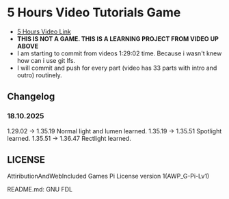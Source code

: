 # 5 Hours Video Tutorials Game
- [5 Hours Video Link](https://www.youtube.com/watch?v=k-zMkzmduqI&list=PL3ktcUu6HAqbSWsIPz7QRyn0vkCndRd0D)
- **THIS IS NOT A GAME. THIS IS A LEARNING PROJECT FROM VIDEO UP ABOVE**
- I am starting to commit from videos 1:29:02 time. Because i wasn't knew how can i use git lfs.
- I will commit and push for every part (video has 33 parts with intro and outro) routinely.

## Changelog
### 18.10.2025 
1.29.02 -> 1.35.19 Normal light and lumen learned.
1.35.19 -> 1.35.51 Spotlight learned.
1.35.51 -> 1.36.47 Rectlight learned.

## LICENSE
AttiributionAndWebIncluded Games Pi License version 1(AWP_G-Pi-Lv1)


README.md: GNU FDL
